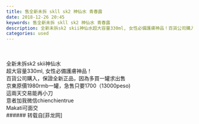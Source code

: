 ```yaml
---
title: 售全新未拆 skll sk2 神仙水 青春露
date: 2018-12-26 20:45
keywords: 售全新未拆 skll sk2 神仙水 青春露
description: 全新未拆sk2 skii神仙水超大容量330ml, 女性必備護膚神品！百貨公司購入，保證全新正品，因為多買一罐求出售京東原價1980rmb一罐，急售只要1700（13000peso)這兩天交易能再小刀意者加我微信chienchientrueMakati可面交
categories: used
---
```

<td class="t_f" id="postmessage_2572197">

<br/>
<br/>
全新未拆sk2 skii神仙水<br/>
超大容量330ml, 女性必備護膚神品！<br/>
百貨公司購入，保證全新正品，因為多買一罐求出售<br/>
京東原價1980rmb一罐，急售只要1700（13000peso)<br/>
這兩天交易能再小刀<br/>
意者加我微信chienchientrue<br/>
Makati可面交<br/>
</td>
###### 转载自[菲龙网]